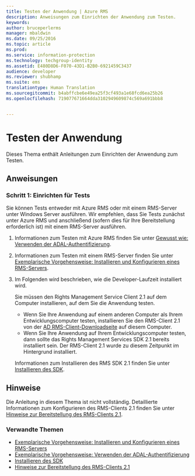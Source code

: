 ```yaml
---
title: Testen der Anwendung | Azure RMS
description: Anweisungen zum Einrichten der Anwendung zum Testen.
keywords: 
author: bruceperlerms
manager: mbaldwin
ms.date: 09/25/2016
ms.topic: article
ms.prod: 
ms.service: information-protection
ms.technology: techgroup-identity
ms.assetid: E480D8D6-F070-43D1-B2B0-6921459C3437
audience: developer
ms.reviewer: shubhamp
ms.suite: ems
translationtype: Human Translation
ms.sourcegitcommit: b4abffcbe6e49ea25f3cf493a1e68fcd6ea25b26
ms.openlocfilehash: 719077671664dda3102949609874c569a691bbb8


---
```


# Testen der Anwendung

Dieses Thema enthält Anleitungen zum Einrichten der Anwendung zum Testen.

## Anweisungen

### Schritt 1: Einrichten für Tests

Sie können Tests entweder mit Azure RMS oder mit einem RMS-Server unter Windows Server ausführen. Wir empfehlen, dass Sie Tests zunächst unter Azure RMS und anschließend (sofern dies für Ihre Bereitstellung erforderlich ist) mit einem RMS-Server ausführen.

1. Informationen zum Testen mit Azure RMS finden Sie unter [Gewusst wie: Verwenden der ADAL-Authentifizierung](how-to-use-adal-authentication.md).
2. Informationen zum Testen mit einem RMS-Server finden Sie unter [Exemplarische Vorgehensweise: Installieren und Konfigurieren eines RMS-Servers](how-to-install-and-configure-an-rms-server.md).
3. Im Folgenden wird beschrieben, wie die Developer-Laufzeit installiert wird.

   Sie müssen den Rights Management Service Client 2.1 auf dem Computer installieren, auf dem Sie die Anwendung testen.
   - Wenn Sie Ihre Anwendung auf einem anderen Computer als Ihrem Entwicklungscomputer testen, installieren Sie den RMS-Client 2.1 von der [AD RMS-Client-Downloadseite](http://www.microsoft.com/en-us/download/details.aspx?id=38396) auf diesem Computer.
   - Wenn Sie Ihre Anwendung auf Ihrem Entwicklungscomputer testen, dann sollte das Rights Management Services SDK 2.1 bereits installiert sein. Der RMS-Client 2.1 wurde zu diesem Zeitpunkt im Hintergrund installiert.

    Informationen zum Installieren des RMS SDK 2.1 finden Sie unter [Installieren des SDK](install-the-rms-sdk.md).

## Hinweise

Die Anleitung in diesem Thema ist nicht vollständig. Detaillierte Informationen zum Konfigurieren des RMS-Clients 2.1 finden Sie unter [Hinweise zur Bereitstellung des RMS-Clients 2.1](https://technet.microsoft.com/en-us/library/jj159267(WS.10).aspx).

### Verwandte Themen

* [Exemplarische Vorgehensweise: Installieren und Konfigurieren eines RMS-Servers](how-to-install-and-configure-an-rms-server.md)
* [Exemplarische Vorgehensweise: Verwenden der ADAL-Authentifizierung](how-to-use-adal-authentication.md)
* [Installieren des SDK](install-the-rms-sdk.md)
* [Hinweise zur Bereitstellung des RMS-Clients 2.1](https://technet.microsoft.com/en-us/library/jj159267(WS.10).aspx)
 

 



<!--HONumber=Sep16_HO5-->


